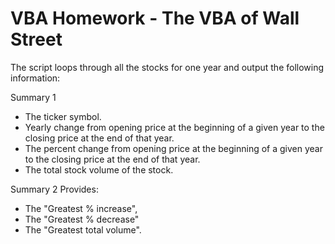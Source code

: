 # VBA Homework - The VBA of Wall Street

The script loops through all the stocks for one year and output the following information:

Summary 1
- The ticker symbol.
- Yearly change from opening price at the beginning of a given year to the closing price at the end of that year.
- The percent change from opening price at the beginning of a given year to the closing price at the end of that year.
- The total stock volume of the stock.

Summary 2 Provides:
- The "Greatest % increase", 
- The "Greatest % decrease" 
- The "Greatest total volume". 